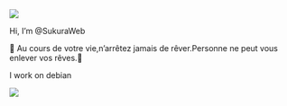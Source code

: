 <img src="https://media.discordapp.net/attachments/885601864605921280/904871247660343356/213493.gif" style="max-width: 100%;">
   
   Hi, I’m @SukuraWeb

   👺 Au cours de votre vie,n’arrêtez jamais de rêver.Personne ne peut vous enlever vos rêves.👺

   I work on debian
   
<img src="https://media.discordapp.net/attachments/885601864605921280/905593458239107082/15d21c0b21306479545952571089.gif" style="max-width: 100%;">

